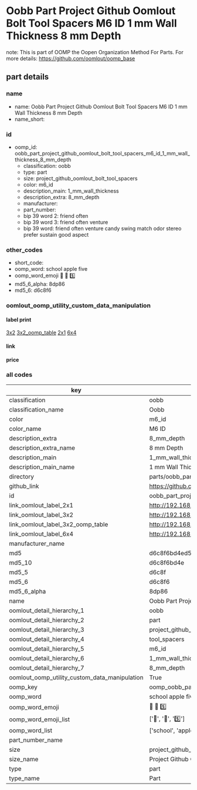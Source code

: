 # Oobb Part Project Github Oomlout Bolt Tool Spacers M6 ID 1 mm Wall Thickness 8 mm Depth  

note: This is part of OOMP the Oopen Organization Method For Parts. For more details: https://github.com/oomlout/oomp_base

##  part details
  







### name
* name: Oobb Part Project Github Oomlout Bolt Tool Spacers M6 ID 1 mm Wall Thickness 8 mm Depth
* name_short: 
### id
* oomp_id: oobb_part_project_github_oomlout_bolt_tool_spacers_m6_id_1_mm_wall_thickness_8_mm_depth
  * classification: oobb
  * type: part
  * size: project_github_oomlout_bolt_tool_spacers
  * color: m6_id
  * description_main: 1_mm_wall_thickness
  * description_extra: 8_mm_depth
  * manufacturer: 
  * part_number: 
  * bip 39 word 2: friend often
  * bip 39 word 3: friend often venture
  * bip 39 word: friend often venture candy swing match odor stereo prefer sustain good aspect

### other_codes
* short_code: 
* oomp_word: school apple five
* oomp_word_emoji :school: :apple: :five:
* md5_6_alpha: 8dp86
* md5_6: d6c8f6






### oomlout_oomp_utility_custom_data_manipulation
#### label print
[3x2](http://192.168.1.245:1112/?label=oomp%208dp86)
[3x2_oomp_table](http://192.168.1.108:1112/?label=oomp%208dp86)
[2x1](http://192.168.1.242:1112/?label=oomp%208dp86)
[6x4](http://192.168.1.55:1112/?label=oomp%208dp86)    

#### link

                              

#### price







### all codes 
| key | value |  
| --- | --- |  
| classification | oobb |  
| classification_name | Oobb |  
| color | m6_id |  
| color_name | M6 ID |  
| description_extra | 8_mm_depth |  
| description_extra_name | 8 mm Depth |  
| description_main | 1_mm_wall_thickness |  
| description_main_name | 1 mm Wall Thickness |  
| directory | parts/oobb_part_project_github_oomlout_bolt_tool_spacers_m6_id_1_mm_wall_thickness_8_mm_depth |  
| github_link | https://github.com/oomlout/oomlout_oomp_part_src/tree/main/parts/oobb_part_project_github_oomlout_bolt_tool_spacers_m6_id_1_mm_wall_thickness_8_mm_depth |  
| id | oobb_part_project_github_oomlout_bolt_tool_spacers_m6_id_1_mm_wall_thickness_8_mm_depth |  
| link_oomlout_label_2x1 | http://192.168.1.242:1112/?label=oomp%208dp86 |  
| link_oomlout_label_3x2 | http://192.168.1.245:1112/?label=oomp%208dp86 |  
| link_oomlout_label_3x2_oomp_table | http://192.168.1.108:1112/?label=oomp%208dp86 |  
| link_oomlout_label_6x4 | http://192.168.1.55:1112/?label=oomp%208dp86 |  
| manufacturer_name |  |  
| md5 | d6c8f6bd4ed59326236e0215e4a66ae7 |  
| md5_10 | d6c8f6bd4e |  
| md5_5 | d6c8f |  
| md5_6 | d6c8f6 |  
| md5_6_alpha | 8dp86 |  
| name | Oobb Part Project Github Oomlout Bolt Tool Spacers M6 ID 1 mm Wall Thickness 8 mm Depth |  
| oomlout_detail_hierarchy_1 | oobb |  
| oomlout_detail_hierarchy_2 | part |  
| oomlout_detail_hierarchy_3 | project_github_bolt |  
| oomlout_detail_hierarchy_4 | tool_spacers |  
| oomlout_detail_hierarchy_5 | m6_id |  
| oomlout_detail_hierarchy_6 | 1_mm_wall_thickness |  
| oomlout_detail_hierarchy_7 | 8_mm_depth |  
| oomlout_oomp_utility_custom_data_manipulation | True |  
| oomp_key | oomp_oobb_part_project_github_oomlout_bolt_tool_spacers_m6_id_1_mm_wall_thickness_8_mm_depth |  
| oomp_word | school apple five |  
| oomp_word_emoji | :school: :apple: :five: |  
| oomp_word_emoji_list | [':school:', ':apple:', ':five:'] |  
| oomp_word_list | ['school', 'apple', 'five'] |  
| part_number_name |  |  
| size | project_github_oomlout_bolt_tool_spacers |  
| size_name | Project Github Oomlout Bolt Tool Spacers |  
| type | part |  
| type_name | Part |  
